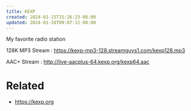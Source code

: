 ```yaml
---
title: KEXP
created: 2024-01-15T15:26:23-08:00
updated: 2024-01-26T09:07:12-08:00
---
```


My favorite radio station

128K MP3 Stream
: https://kexp-mp3-128.streamguys1.com/kexp128.mp3

AAC+ Stream
: http://live-aacplus-64.kexp.org/kexp64.aac

# Related

* https://kexp.org

